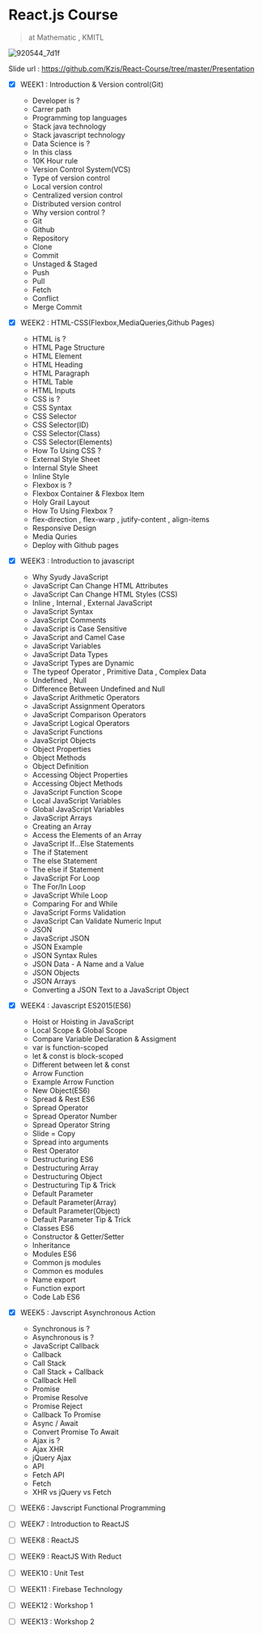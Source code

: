 # React.js Course
> at Mathematic , KMITL

![920544_7d1f](https://user-images.githubusercontent.com/25294734/34830048-42bcf876-f715-11e7-91ce-6f360a6ae9a5.jpg)

Slide url : https://github.com/Kzis/React-Course/tree/master/Presentation

- [x] WEEK1 : Introduction & Version control(Git)
  - Developer is ?
  - Carrer path
  - Programming top languages
  - Stack java technology
  - Stack javascript technology
  - Data Science is ?
  - In this class 
  - 10K Hour rule
  - Version Control System(VCS)
  - Type of version control
  - Local version control
  - Centralized version control
  - Distributed version control
  - Why version control ?
  - Git
  - Github
  - Repository
  - Clone
  - Commit
  - Unstaged & Staged
  - Push
  - Pull
  - Fetch
  - Conflict
  - Merge Commit
  
- [x] WEEK2 : HTML-CSS(Flexbox,MediaQueries,Github Pages)
  - HTML is ?
  - HTML Page Structure
  - HTML Element
  - HTML Heading
  - HTML Paragraph
  - HTML Table
  - HTML Inputs
  - CSS is ?
  - CSS Syntax
  - CSS Selector
  - CSS Selector(ID)
  - CSS Selector(Class)
  - CSS Selector(Elements)
  - How To Using CSS ?
  - External Style Sheet
  - Internal Style Sheet	
  - Inline Style
  - Flexbox is ?
  - Flexbox Container & Flexbox Item
  - Holy Grail Layout
  - How To Using Flexbox ?
  - flex-direction , flex-warp , jutify-content , align-items
  - Responsive Design
  - Media Quries
  - Deploy with Github pages
- [x] WEEK3 : Introduction to javascript
  - Why Syudy JavaScript
  - JavaScript Can Change HTML Attributes
  - JavaScript Can Change HTML Styles (CSS)
  - Inline , Internal , External JavaScript
  - JavaScript Syntax
  - JavaScript Comments
  - JavaScript is Case Sensitive
  - JavaScript and Camel Case
  - JavaScript Variables
  - JavaScript Data Types
  - JavaScript Types are Dynamic
  - The typeof Operator , Primitive Data , Complex Data
  - Undefined , Null
  - Difference Between Undefined and Null
  - JavaScript Arithmetic Operators
  - JavaScript Assignment Operators
  - JavaScript Comparison Operators
  - JavaScript Logical Operators
  - JavaScript Functions   
  - JavaScript Objects
  - Object Properties
  - Object Methods
  - Object Definition
  - Accessing Object Properties
  - Accessing Object Methods
  - JavaScript Function Scope
  - Local JavaScript Variables
  - Global JavaScript Variables
  - JavaScript Arrays
  - Creating an Array
  - Access the Elements of an Array
  - JavaScript If...Else Statements
  - The if Statement
  - The else Statement
  - The else if Statement
  - JavaScript For Loop
  - The For/In Loop
  - JavaScript While Loop
  - Comparing For and While
  - JavaScript Forms Validation
  - JavaScript Can Validate Numeric Input
  - JSON
  - JavaScript JSON
  - JSON Example
  - JSON Syntax Rules
  - JSON Data - A Name and a Value
  - JSON Objects
  - JSON Arrays
  - Converting a JSON Text to a JavaScript Object

- [x] WEEK4 : Javascript ES2015(ES6)
  - Hoist or Hoisting in JavaScript 
  - Local Scope & Global Scope 
  - Compare Variable Declaration & Assigment 
  - var is function-scoped
  - let & const is block-scoped
  - Different between let & const 
  - Arrow Function
  - Example Arrow Function 
  - New Object(ES6)
  - Spread & Rest ES6
  - Spread Operator
  - Spread Operator Number
  - Spread Operator String
  - Slide = Copy
  - Spread into arguments
  - Rest Operator
  - Destructuring ES6
  - Destructuring Array
  - Destructuring Object
  - Destructuring Tip & Trick
  - Default Parameter
  - Default Parameter(Array)
  - Default Parameter(Object)
  - Default Parameter Tip & Trick
  - Classes ES6
  - Constructor & Getter/Setter
  - Inheritance 
  - Modules ES6
  - Common js modules
  - Common es modules
  - Name export
  - Function export
  - Code Lab ES6

- [x] WEEK5 : Javscript Asynchronous Action
  - Synchronous is ?
  - Asynchronous is ?
  - JavaScript Callback
  - Callback
  - Call Stack
  - Call Stack + Callback
  - Callback Hell
  - Promise
  - Promise Resolve
  - Promise Reject
  - Callback To Promise
  - Async / Await
  - Convert Promise To Await
  - Ajax is ?
  - Ajax XHR
  - jQuery Ajax
  - API
  - Fetch API
  - Fetch
  - XHR vs jQuery vs Fetch

- [ ] WEEK6 : Javscript Functional Programming
- [ ] WEEK7 : Introduction to ReactJS
- [ ] WEEK8 : ReactJS
- [ ] WEEK9 : ReactJS With Reduct
- [ ] WEEK10 : Unit Test 
- [ ] WEEK11 : Firebase Technology
- [ ] WEEK12 : Workshop 1
- [ ] WEEK13 : Workshop 2
